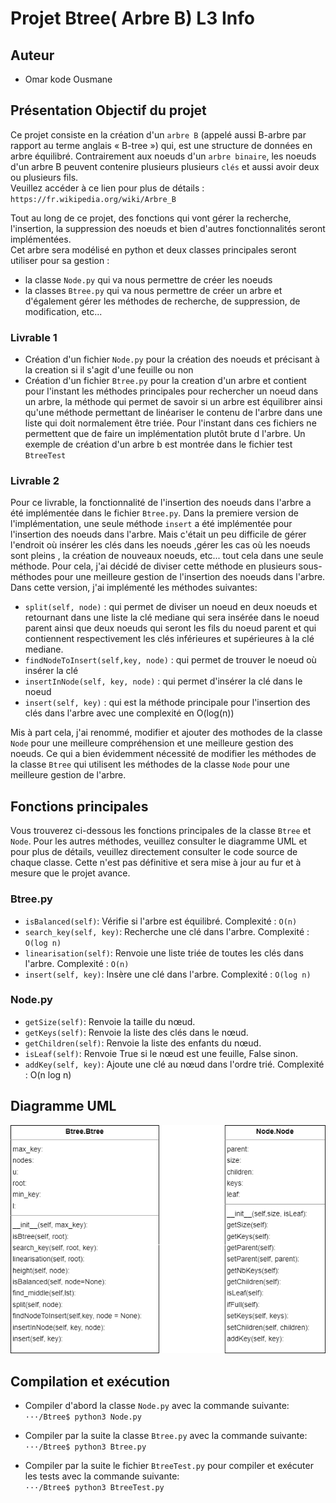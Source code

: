 # Projet Btree( Arbre B) L3 Info

## Auteur
- Omar kode Ousmane

## Présentation Objectif du projet
Ce projet consiste en la création d'un `arbre B` (appelé aussi B-arbre par rapport au terme anglais « B-tree ») qui, est une structure de données en arbre équilibré. Contrairement aux noeuds d'un `arbre binaire`, les noeuds d'un arbre B peuvent contenire plusieurs plusieurs `clés` et aussi avoir deux ou plusieurs fils.  
Veuillez accéder à ce lien pour plus de détails : `https://fr.wikipedia.org/wiki/Arbre_B`

Tout au long de ce projet, des fonctions qui vont gérer la recherche, l'insertion, la suppression des noeuds et bien d'autres fonctionnalités seront implémentées.  
Cet arbre sera modélisé en python et deux classes principales seront utiliser pour sa gestion :  
- la classe `Node.py` qui va nous permettre de créer les noeuds  
- la classes `Btree.py` qui va nous permettre de créer un arbre et d'également gérer les méthodes de recherche, de suppression, de modification, etc...

### Livrable 1
- Création d'un fichier `Node.py` pour la création des noeuds et  précisant à la creation si il s'agit d'une feuille ou non
- Création d'un fichier `Btree.py` pour la creation d'un arbre et contient pour l'instant les méthodes principales pour rechercher un noeud dans un arbre, la méthode qui permet de savoir si un arbre est équilibrer ainsi qu'une méthode permettant de linéariser le contenu de l'arbre dans une liste qui doit normalement être triée.
Pour l'instant dans ces fichiers ne permettent que de faire un implémentation plutôt brute d l'arbre.
Un exemple de création d'un arbre b est montrée dans le fichier test `BtreeTest`

### Livrable 2
Pour ce livrable, la fonctionnalité de l'insertion des noeuds dans l'arbre a été implémentée dans le fichier `Btree.py`.
Dans la premiere version de l'implémentation, une seule méthode `insert` a été implémentée pour l'insertion des noeuds dans l'arbre. Mais c'était un peu difficile de gérer l'endroit où insérer les clés dans les noeuds ,gérer les cas où les noeuds sont pleins , la création de nouveaux noeuds, etc... tout cela dans une seule méthode.
Pour cela, j'ai décidé de diviser cette méthode en plusieurs sous-méthodes pour une meilleure gestion de l'insertion des noeuds dans l'arbre.
Dans cette version, j'ai implémenté les méthodes suivantes:
- `split(self, node)` : qui permet de diviser un noeud en deux noeuds et retournant dans une liste la clé mediane qui sera insérée dans le noeud parent ainsi que deux noeuds qui seront les fils du noeud parent et qui contiennent respectivement les clés inférieures et supérieures à la clé mediane.
- `findNodeToInsert(self,key, node)` : qui permet de trouver le noeud où insérer la clé
- `insertInNode(self, key, node)` : qui permet d'insérer la clé dans le noeud
- `insert(self, key)` : qui est la méthode principale pour l'insertion des clés dans l'arbre avec une complexité en O(log(n))

Mis à part cela, j'ai renommé, modifier et ajouter des mothodes de la classe `Node` pour une meilleure compréhension et une meilleure gestion des noeuds. Ce qui a bien évidemment nécessité de modifier les méthodes de la classe `Btree` qui utilisent les méthodes de la classe `Node` pour une meilleure gestion de l'arbre.

## Fonctions principales
Vous trouverez ci-dessous les fonctions principales de la classe `Btree` et `Node`. Pour les autres méthodes, veuillez consulter le diagramme UML et pour plus de détails, veuillez directement consulter le code source de chaque classe.
Cette n'est pas définitive et sera mise à jour au fur et à mesure que le projet avance.

### Btree.py
- `isBalanced(self)`: Vérifie si l'arbre est équilibré. Complexité : `O(n)`
- `search_key(self, key)`: Recherche une clé dans l'arbre. Complexité : `O(log n)`
- `linearisation(self)`: Renvoie une liste triée de toutes les clés dans l'arbre. Complexité : `O(n)`
- `insert(self, key)`: Insère une clé dans l'arbre. Complexité : `O(log n)`

### Node.py
- `getSize(self)`: Renvoie la taille du nœud.
- `getKeys(self)`: Renvoie la liste des clés dans le nœud.
- `getChildren(self)`: Renvoie la liste des enfants du nœud.
- `isLeaf(self)`: Renvoie True si le nœud est une feuille, False sinon.
- `addKey(self, key)`: Ajoute une clé au nœud dans l'ordre trié. Complexité : O(n log n)

## Diagramme UML
![alt text](uml_diagram.png)

## Compilation et exécution

- Compiler d'abord la classe `Node.py` avec la commande suivante:  
``` ···/Btree$ python3 Node.py ```  

- Compiler par la suite la classe `Btree.py` avec la commande suivante:  
``` ···/Btree$ python3 Btree.py ```  
- Compiler par la suite le fichier `BtreeTest.py` pour compiler et exécuter les tests avec la commande suivante:  
``` ···/Btree$ python3 BtreeTest.py ```